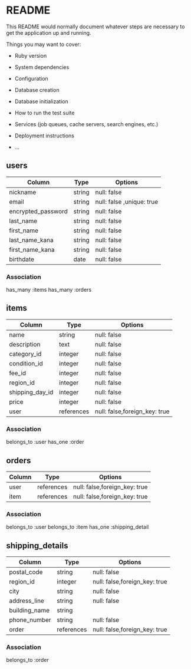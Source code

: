 # README

This README would normally document whatever steps are necessary to get the
application up and running.

Things you may want to cover:

* Ruby version

* System dependencies

* Configuration

* Database creation

* Database initialization

* How to run the test suite

* Services (job queues, cache servers, search engines, etc.)

* Deployment instructions

* ...

## users

| Column             | Type   | Options             |
| ------------------ | ------ | ------------------- |
| nickname           | string | null: false         |
| email              | string | null: false ,unique: true |
| encrypted_password | string | null: false         |
| last_name          | string | null: false         |
| first_name         | string | null: false         |
| last_name_kana     | string | null: false         |
| first_name_kana    | string | null: false         |
| birthdate          | date   | null: false         |

### Association
has_many :items
has_many :orders



## items

| Column             | Type   | Options             |
| ------------------ | ------ | ------------------- |
| name               | string | null: false         |
| description        | text   | null: false         |
| category_id        | integer| null: false         |
| condition_id       | integer| null: false         |
| fee_id             | integer| null: false         |
| region_id          | integer| null: false         |
| shipping_day_id    | integer| null: false         |
| price              | integer| null: false         |
| user               | references| null: false,foreign_key: true |

### Association
belongs_to :user
has_one :order


## orders

| Column | Type      | Options                       |
| ------ | --------- | ----------------------------- |
| user   | references| null: false,foreign_key: true |
| item   | references| null: false,foreign_key: true |

### Association
belongs_to :user
belongs_to :item
has_one :shipping_detail




## shipping_details

| Column             | Type     | Options             |
| ------------------ | -------- | ------------------- |
| postal_code        | string   | null: false         |
| region_id          | integer  | null: false,foreign_key: true |
| city               | string   | null: false         |
| address_line       | string   | null: false         |
| building_name      | string   |                     |
| phone_number       | string   | null: false         |
| order              |references| null: false,foreign_key: true|


### Association
belongs_to :order

